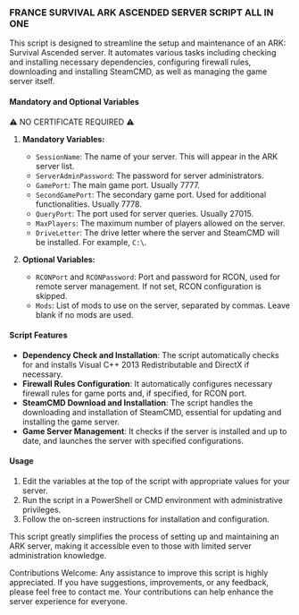 ### FRANCE SURVIVAL ARK ASCENDED SERVER SCRIPT ALL IN ONE

This script is designed to streamline the setup and maintenance of an ARK: Survival Ascended server. It automates various tasks including checking and installing necessary dependencies, configuring firewall rules, downloading and installing SteamCMD, as well as managing the game server itself.

#### Mandatory and Optional Variables

:warning: NO CERTIFICATE REQUIRED :warning:

1. **Mandatory Variables:**
   - `SessionName`: The name of your server. This will appear in the ARK server list.
   - `ServerAdminPassword`: The password for server administrators.
   - `GamePort`: The main game port. Usually 7777.
   - `SecondGamePort`: The secondary game port. Used for additional functionalities. Usually 7778.
   - `QueryPort`: The port used for server queries. Usually 27015.
   - `MaxPlayers`: The maximum number of players allowed on the server.
   - `DriveLetter`: The drive letter where the server and SteamCMD will be installed. For example, `C:\`.

2. **Optional Variables:**
   - `RCONPort` and `RCONPassword`: Port and password for RCON, used for remote server management. If not set, RCON configuration is skipped.
   - `Mods`: List of mods to use on the server, separated by commas. Leave blank if no mods are used.

#### Script Features

- **Dependency Check and Installation**: The script automatically checks for and installs Visual C++ 2013 Redistributable and DirectX if necessary.
- **Firewall Rules Configuration**: It automatically configures necessary firewall rules for game ports and, if specified, for RCON port.
- **SteamCMD Download and Installation**: The script handles the downloading and installation of SteamCMD, essential for updating and installing the game server.
- **Game Server Management**: It checks if the server is installed and up to date, and launches the server with specified configurations.

#### Usage

1. Edit the variables at the top of the script with appropriate values for your server.
2. Run the script in a PowerShell or CMD environment with administrative privileges.
3. Follow the on-screen instructions for installation and configuration.

This script greatly simplifies the process of setting up and maintaining an ARK server, making it accessible even to those with limited server administration knowledge.

Contributions Welcome: Any assistance to improve this script is highly appreciated. If you have suggestions, improvements, or any feedback, please feel free to contact me. Your contributions can help enhance the server experience for everyone.